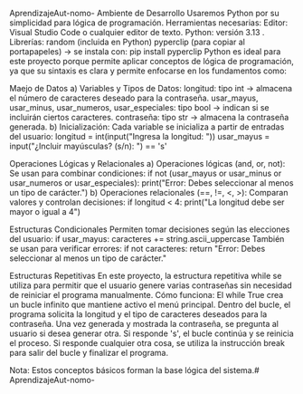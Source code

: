 AprendizajeAut-nomo-
Ambiente de Desarrollo
Usaremos Python por su simplicidad para lógica de programación. Herramientas necesarias: Editor: Visual Studio Code o cualquier editor de texto. Python: versión 3.13 . Librerías: random (incluida en Python) pyperclip (para copiar al portapapeles) → se instala con: pip install pyperclip Python es ideal para este proyecto porque permite aplicar conceptos de lógica de programación, ya que su sintaxis es clara y permite enfocarse en los fundamentos como:

Maejo de Datos
a) Variables y Tipos de Datos: longitud: tipo int → almacena el número de caracteres deseado para la contraseña. usar_mayus, usar_minus, usar_numeros, usar_especiales: tipo bool → indican si se incluirán ciertos caracteres. contraseña: tipo str → almacena la contraseña generada. b) Inicialización: Cada variable se inicializa a partir de entradas del usuario: longitud = int(input("Ingresa la longitud: ")) usar_mayus = input("¿Incluir mayúsculas? (s/n): ") == 's'

Operaciones Lógicas y Relacionales
a) Operaciones lógicas (and, or, not): Se usan para combinar condiciones: if not (usar_mayus or usar_minus or usar_numeros or usar_especiales): print("Error: Debes seleccionar al menos un tipo de carácter.") b) Operaciones relacionales (==, !=, <, >): Comparan valores y controlan decisiones: if longitud < 4: print("La longitud debe ser mayor o igual a 4")

Estructuras Condicionales
Permiten tomar decisiones según las elecciones del usuario: if usar_mayus: caracteres += string.ascii_uppercase También se usan para verificar errores: if not caracteres: return "Error: Debes seleccionar al menos un tipo de carácter."

Estructuras Repetitivas
En este proyecto, la estructura repetitiva while se utiliza para permitir que el usuario genere varias contraseñas sin necesidad de reiniciar el programa manualmente. Cómo funciona: El while True crea un bucle infinito que mantiene activo el menú principal. Dentro del bucle, el programa solicita la longitud y el tipo de caracteres deseados para la contraseña. Una vez generada y mostrada la contraseña, se pregunta al usuario si desea generar otra. Si responde 's', el bucle continúa y se reinicia el proceso. Si responde cualquier otra cosa, se utiliza la instrucción break para salir del bucle y finalizar el programa.

Nota: Estos conceptos básicos forman la base lógica del sistema.# AprendizajeAut-nomo-
